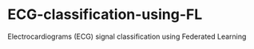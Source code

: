 # ECG-classification-using-FL
Electrocardiograms (ECG) signal classification using Federated Learning
